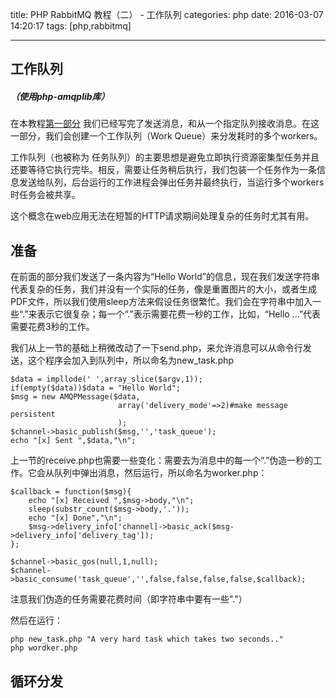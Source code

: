 title: PHP RabbitMQ 教程（二） - 工作队列
categories: php
date: 2016-03-07 14:20:17
tags:  [php,rabbitmq]

---

## 工作队列

##### （使用php-amqplib库）

在本教程[第一部分](/) 我们已经写完了发送消息，和从一个指定队列接收消息。在这一部分，我们会创建一个工作队列（Work Queue）来分发耗时的多个workers。

工作队列（也被称为 任务队列）的主要思想是避免立即执行资源密集型任务并且还要等待它执行完毕。相反，需要让任务稍后执行，我们包装一个任务作为一条信息发送给队列，后台运行的工作进程会弹出任务并最终执行，当运行多个workers时任务会被共享。

这个概念在web应用无法在短暂的HTTP请求期间处理复杂的任务时尤其有用。

## 准备

在前面的部分我们发送了一条内容为“Hello World”的信息，现在我们发送字符串代表复杂的任务，我们并没有一个实际的任务，像是重置图片的大小，或者生成PDF文件，所以我们使用sleep方法来假设任务很繁忙。我们会在字符串中加入一些“.”来表示它很复杂；每一个“.”表示需要花费一秒的工作，比如，“Hello ...”代表需要花费3秒的工作。

我们从上一节的基础上稍微改动了一下send.php，来允许消息可以从命令行发送，这个程序会加入到队列中，所以命名为new_task.php

```
$data = impllode(' ',array_slice($argv,1));
if(empty($data))$data = "Hello World";
$msg = new AMQPMessage($data,
						array('delivery_mode'=>2)#make message persistent
						);
$channel->basic_publish($msg,'','task_queue');
echo "[x] Sent ",$data,"\n";
```

上一节的receive.php也需要一些变化：需要去为消息中的每一个“.”伪造一秒的工作。它会从队列中弹出消息，然后运行，所以命名为worker.php：

```
$callback = function($msg){
	echo "[x] Received ",$msg->body,"\n";
	sleep(substr_count($msg->body,'.'));
	echo "[x] Done","\n";
	$msg->delivery_info['channel]->basic_ack($msg->delivery_info['delivery_tag']);
};

$channel->basic_gos(null,1,null);
$channel->basic_consume('task_queue','',false,false,false,false,$callback);
```

注意我们伪造的任务需要花费时间（即字符串中要有一些"."）

然后在运行：

```
php new_task.php "A very hard task which takes two seconds.."
php wordker.php
```

## 循环分发















